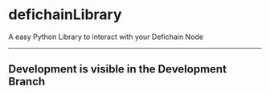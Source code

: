 # defichainLibrary
A easy Python Library to interact with your Defichain Node

---

## Development is visible in the Development Branch